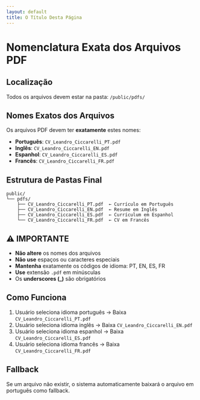 ```yaml
---
layout: default
title: O Título Desta Página
---
```

# Nomenclatura Exata dos Arquivos PDF

## Localização
Todos os arquivos devem estar na pasta: `/public/pdfs/`

## Nomes Exatos dos Arquivos

Os arquivos PDF devem ter **exatamente** estes nomes:

- **Português**: `CV_Leandro_Ciccarelli_PT.pdf`
- **Inglês**: `CV_Leandro_Ciccarelli_EN.pdf`
- **Espanhol**: `CV_Leandro_Ciccarelli_ES.pdf`
- **Francês**: `CV_Leandro_Ciccarelli_FR.pdf`

## Estrutura de Pastas Final

```
public/
└── pdfs/
    ├── CV_Leandro_Ciccarelli_PT.pdf  ← Currículo em Português
    ├── CV_Leandro_Ciccarelli_EN.pdf  ← Resume em Inglês
    ├── CV_Leandro_Ciccarelli_ES.pdf  ← Currículum em Espanhol
    └── CV_Leandro_Ciccarelli_FR.pdf  ← CV em Francês
```

## ⚠️ IMPORTANTE

- **Não altere** os nomes dos arquivos
- **Não use** espaços ou caracteres especiais
- **Mantenha** exatamente os códigos de idioma: PT, EN, ES, FR
- **Use** extensão `.pdf` em minúsculas
- Os **underscores (_)** são obrigatórios

## Como Funciona

1. Usuário seleciona idioma português → Baixa `CV_Leandro_Ciccarelli_PT.pdf`
2. Usuário seleciona idioma inglês → Baixa `CV_Leandro_Ciccarelli_EN.pdf`
3. Usuário seleciona idioma espanhol → Baixa `CV_Leandro_Ciccarelli_ES.pdf`
4. Usuário seleciona idioma francês → Baixa `CV_Leandro_Ciccarelli_FR.pdf`

## Fallback
Se um arquivo não existir, o sistema automaticamente baixará o arquivo em português como fallback.